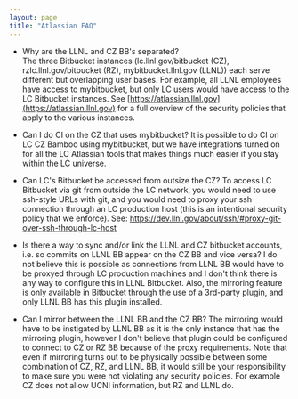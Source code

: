 ```yaml
---
layout: page
title: "Atlassian FAQ"
---
```


* Why are the LLNL and CZ BB's separated?  
The three Bitbucket instances (lc.llnl.gov/bitbucket (CZ), rzlc.llnl.gov/bitbucket (RZ), mybitbucket.llnl.gov (LLNL)) each serve different but overlapping user bases. For example, all LLNL employees have access to mybitbucket, but only LC users would have access to the LC Bitbucket instances. See [https://atlassian.llnl.gov](https://atlassian.llnl.gov) for a full overview of the security policies that apply to the various instances.

* Can I do CI on the CZ that uses mybitbucket?
It is possible to do CI on LC CZ Bamboo using mybitbucket, but we have integrations turned on for all the LC Atlassian tools that makes things much easier if you stay within the LC universe.

* Can LC's Bitbucket be accessed from outsize the CZ?
To access LC Bitbucket via git from outside the LC network, you would need to use ssh-style URLs with git, and you would need to proxy your ssh connection through an LC production host (this is an intentional security policy that we enforce).
See: https://dev.llnl.gov/about/ssh/#proxy-git-over-ssh-through-lc-host

* Is there a way to sync and/or link the LLNL and CZ bitbucket accounts, i.e. so commits on LLNL BB appear on the CZ BB and vice versa?
I do not believe this is possible as connections from LLNL BB would have to be proxyed through LC production machines and I don't think there is any way to configure this in LLNL Bitbucket. Also, the mirroring feature is only available in Bitbucket through the use of a 3rd-party plugin, and only LLNL BB has this plugin installed.

* Can I mirror between the LLNL BB and the CZ BB?
The mirroring would have to be instigated by LLNL BB as it is the only instance that has the mirroring plugin, however I don't believe that plugin could be configured to connect to CZ or RZ BB because of the proxy requirements.  Note that even if mirroring turns out to be physically possible between some combination of CZ, RZ, and LLNL BB, it would still be your responsibility to make sure you were not violating any security policies. For example CZ does not allow UCNI information, but RZ and LLNL do. 
